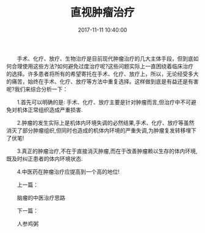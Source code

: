 ﻿---
title: 直视肿瘤治疗
categories: 中医专家
date: 2017-11-11 10:40:00
tags: [肺癌，中医治疗肺癌，中医治疗癌症]
---

　　手术、化疗、放疗、生物治疗是目前现代肿瘤治疗的几大主体手段，但到底如何合理使用这些方法?如何避免过度治疗呢?这些问题实际上一直困绕着临床治疗的选择。许多患者将所有的希望寄托在手术、化疗、放疗上，所以，无论经受多大的痛苦，始终在手术、化疗、放疗等方法中重复选择。这样做到底是有益还是有害呢?我们来综合分析一下：

　　1.首先可以明确的是: 手术、化疗、放疗主要是针对肿瘤而言,但治疗中不可避免对机体正常组织造成严重损害.

　　2.肿瘤的发生实际上是机体内环境失调的必然结果,手术、化疗、放疗等虽然消灭了部分肿瘤组织,但同时也造成的机体内环境的严重失调,为肿瘤复发转移埋下了伏笔!

　　3.真正的肿瘤治疗,不在于直接消灭肿瘤,而在于改善肿瘤赖以生存的体内环境,既及时纠正患者的体内环境状态.

　　4.中医药在肿瘤治疗应提高到一个高的地位!

　　上一篇：

　　脑瘤的中医治疗思路

　　下一篇：

　　人参鸡粥

